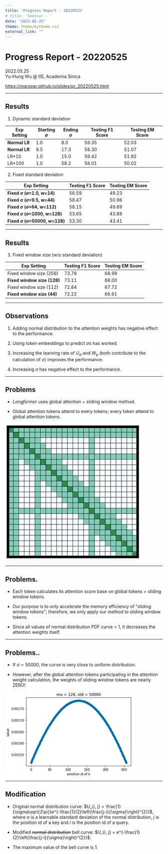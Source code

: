 ```yaml
---
title: 'Progress Report - 20220525'
# titie: 'Seminar - '
date: "2022-05-25"
theme: theme/mytheme.css
external_link: ""
---
```


# Progress Report - 20220525 <!-- .element: class="title" -->

<div class="title-name">
2022.05.25 <br>
Yu-Hung Wu @ IIS, Academia Sinica
</div>

https://marzear.github.io/slides/pr_20220525.html <!-- .element: class="footnote" -->

---

## Results

1. Dynamic standard deviation

| Exp Setting   | Starting $\sigma$ | Ending $\sigma$ | Testing F1 Score | Testing EM Score |
| ------------- | ----------------- | --------------- | ---------------- | ---------------- |
| **Normal LR** | 1.0               | 8.0             | 59.35            | 52.03            |
| **Normal LR** | 9.5               | 17.3            | 58.30            | 51.07            |
| LR*10         | 1.0               | 15.0            | 59.42            | 51.92            |
| LR*100        | 1.0               | 58.2            | 58.01            | 50.02            |

2. Fixed standard deviation

| Exp Setting                                 | Testing F1 Score | Testing EM Score |
| ------------------------------------------- | ---------------- | ---------------- |
| **Fixed $\sigma$  ($\sigma$=1.0, w=14)**    | 56.59            | 49.23            |
| **Fixed $\sigma$  ($\sigma$=9.5, w=44)**    | 58.47            | 50.96            |
| **Fixed $\sigma$  ($\sigma$=64, w=112)**    | 58.15            | 49.69            |
| **Fixed $\sigma$  ($\sigma$=1000, w=128)**  | 53.65            | 43.89            |
| **Fixed $\sigma$  ($\sigma$=50000, w=128)** | 53.30            | 43.41            |

---

## Results

3. Fixed window size (w/o standard deviation)

| Exp Setting                 | Testing F1 Score | Testing EM Score |
| --------------------------- | ---------------- | ---------------- |
| Fixed window size (256)     | 73.78            | 68.99            |
| **Fixed window size (128)** | 73.11            | 68.00            |
| Fixed window size (112)     | 72.84            | 67.72            |
| **Fixed window size (44)**  | 72.22            | 66.91            |

---

## Observations

1. Adding normal distribution to the attention weights has negative effect to the performance.

2. Using token embeddings to predict $\sigma$s has worked.

3. Increasing the learning rate of $U_{d}$ and $W_{p}$ (both contribute to the calculation of $\sigma$) improves the performance.

4. Increasing $\sigma$ has negative effect to the performance.

---

## Problems

* *Longformer* uses global attention + sliding window method.

* Global attention tokens attend to every tokens; every token attend to global attention tokens.

![](attachments/2022-05-24-12-16-29.png)

---

## Problems.

* Each token calculates its attention score base on global tokens + sliding window tokens.

* Our purpose is to only accelerate the memory efficiency of "sliding window tokens"; therefore, we only apply our method to sliding window tokens.

* Since all values of normal distribution PDF curve < 1, it decreases the attention weights itself.

---

## Problems..

* If $\sigma = 50000$, the curve is very close to uniform distribution.

* However, after the global attention tokens participating in the attention weight calculation, the weights of sliding window tokens are nearly ZERO!

![](attachments/2022-05-24-12-37-45.png)

---

## Modification

* Original normal distribution curve: $U_{i, j} = \frac{1}{\sigma\sqrt{2\pi}}e^{-\frac{1}{2}\left(\frac{j-i}{\sigma}\right)^{2}\}$, where $\sigma$ is a learnable standard deviation of the normal distribution, $j$ is the position id of a key and $i$ is the position id of a query.

* Modified ~~normal distribution~~ bell curve: $U_{i, j} = e^{-\frac{1}{2}\left(\frac{j-i}{\sigma}\right)^{2}\}$.

* The maximum value of the bell curve is 1.